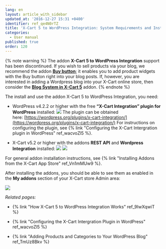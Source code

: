 ```yaml
---
lang: en
layout: article_with_sidebar
updated_at: '2016-12-27 15:31 +0400'
identifier: ref_qe4N0rTZ
title: 'X-Cart 5 to WordPress Integration: System Requirements and Installation'
categories:
  - User manual
published: true
order: 120
---
```

{% note warning %} 
The addon **X-Cart 5 to WordPress Integration** support has been discontinued. If you wish to sell products via your blog, we recommend the addon **[Buy button](https://market.x-cart.com/addons/buy-button.html "X-Cart 5 to WordPress Integration")**; it enables you to add product widgets with the Buy button right into your blog posts. If, however, you are interested in adding a Wordpress blog into your X-Cart online store, then consider the **[Blog System in X-Cart 5](https://market.x-cart.com/addons/blog-system-in-xcart-5.html "X-Cart 5 to WordPress Integration")** addon. 
{% endnote %}

The install and use the addon X-Cart 5 to WordPress Integration, you need:

*   WordPress v4.2.2 or higher with the free **“X-Cart Integration” plugin for WordPress** installed:
    ![]({{site.baseurl}}/attachments/8750578/8719414.png)
    The plugin can be obtained here: [https://wordpress.org/plugins/x-cart-integration/](https://wordpress.org/plugins/x-cart-integration/)
    For instructions on configuring the plugin, see {% link "Configuring the X-Cart Intergration plugin in WordPress" ref_wacvoZl5 %}.

*   X-Cart v5.2 or higher with the addons **REST API** and **Wordpress Integration** installed:
    ![]({{site.baseurl}}/attachments/8750578/8719391.png)
    ![]({{site.baseurl}}/attachments/8750578/8719393.png)

For general addon installation instructions, see {% link "Installing Addons from the X-Cart App Store" ref_Vn1mMUw9 %}.

After installing the addons, you should be able to see them as enabled in the **My addons** section of your X-Cart store Admin area:

![]({{site.baseurl}}/attachments/8750578/8719394.png)

_Related pages:_

*   {% link "How X-Cart 5 to WordPress Integration Works" ref_9IwXqwiT %}

*   {% link "Configuring the X-Cart Intergration Plugin in WordPress" ref_wacvoZl5 %}

*   {% link "Adding Products and Categories to Your WordPress Blog" ref_TmUz8Bkv %}

